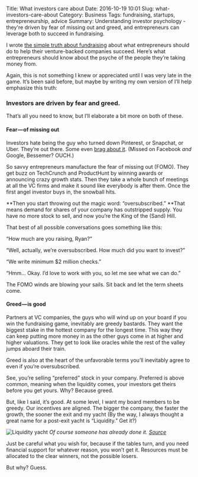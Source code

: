 Title: What investors care about
Date: 2016-10-19 10:01
Slug: what-investors-care-about
Category: Business
Tags: fundraising, startups, entrepreneurship, advice
Summary: Understanding investor psychology - they're driven by fear of missing out and greed, and entrepreneurs can leverage both to succeed in fundraising.

I wrote [the simple truth about fundraising]({filename}the-simple-truth-about-fundraising.md) about what entrepreneurs should do to help their venture-backed companies succeed. Here’s what entrepreneurs should know about the psyche of the people they’re taking money from.

Again, this is not something I knew or appreciated until I was very late in the game. It’s been said before, but maybe by writing my own version of I’ll help emphasize this truth:

### **Investors are driven by fear and greed.**

That’s all you need to know, but I’ll elaborate a bit more on both of these.

#### Fear — of missing out

Investors hate being the guy who turned down Pinterest, or Snapchat, or Uber. They’re out there. Some even [brag about it](https://www.bvp.com/portfolio/anti-portfolio). (Missed on Facebook *and* Google, Bessemer? OUCH.)

So savvy entrepreneurs manufacture the fear of missing out (FOMO). They get buzz on TechCrunch and ProductHunt by winning awards or announcing crazy growth stats. Then they take a whole bunch of meetings at all the VC firms and make it sound like everybody is after them. Once the first angel investor buys in, the snowball hits.

**Then you start throwing out the magic word: “oversubscribed.” **That means demand for shares of your company has outstripped supply. You have no more stock to sell, and now you’re the King of the (Sand) Hill.

That best of all possible conversations goes something like this:

“How much are you raising, Ryan?”

“Well, actually, we’re oversubscribed. How much did you want to invest?”

“We write minimum $2 million checks.”

“Hmm… Okay. I’d love to work with you, so let me see what we can do.”

The FOMO winds are blowing your sails. Sit back and let the term sheets come.

#### Greed — is good

Partners at VC companies, the guys who will wind up on your board if you win the fundraising game, inevitably are greedy bastards. They want the biggest stake in the hottest company for the longest time. This way they can keep putting more money in as the other guys come in at higher and higher valuations. They get to look like oracles while the rest of the valley jumps aboard their train.

Greed is also at the heart of the unfavorable terms you’ll inevitably agree to even if you’re oversubscribed.

See, you’re selling “preferred” stock in your company. Preferred is above common, meaning when the liquidity comes, your investors get theirs before you get yours. Why? Because greed.

But, like I said, it’s good. At some level, I want my board members to be greedy. Our incentives are aligned. The bigger the company, the faster the growth, the sooner the exit and my yacht (By the way, I always thought a great name for a post-exit yacht is “Liquidity.” Get it?)

![Liquidity yacht]({static}/images/54a9a-1z6bu7aqkl_nvyodvmbr8lq.jpeg)
*Of course someone has already done it. [Source](http://www.yachtingmagazine.com/30-unforgettable-boat-names)*

Just be careful what you wish for, because if the tables turn, and you need financial support for whatever reason, you won’t get it. Resources must be allocated to the clear winners, not the possible losers.

But why? Guess.